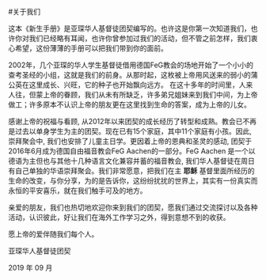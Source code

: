 #关于我们



这本《新生手册》是亚琛华人基督徒团契编写的。也许这是你第一次知道我们，也许你对我们已经略有耳闻，也许你曾参加过我们的活动，但不管之前怎样，我们衷心希望，这份薄薄的手册可以把我们带到你的面前。



2002年，几个亚琛的华人学生基督徒借用德国FeG教会的场地开始了一个小小的查考圣经的小组，这就是我们的前身。从那时起，这枚被上帝用风送来的弱小的蒲公英在这里成长、兴旺，它的种子也开始飘向远方。 在这十多年的时间里，人来人往，但蒙上帝的眷顾，我们从未有所缺乏，许多弟兄姐妹来到我们中间，为上帝做工；许多原本不认识上帝的朋友更在这里找到生命的答案，成为上帝的儿女。



感谢上帝的祝福与看顾, 从2012年以来团契的成长经历了转型和成熟。教会已不再是过去以单身学生为主的团契。现在已有15个家庭，其中11个家庭有小孩。因此, 崇拜聚会中, 我们也安排了儿童主日学。更因着上帝的恩典和圣灵的感动, 团契于2016年6月成为德国自由福音教会FeG Aachen的一部分。FeG Aachen 是一个以德语为主但也与其他十几种语言文化兼容并蓄的福音教会, 我们华人基督徒在周日有自己单独的华语崇拜聚会。我们非常愿意，把我们在主 ____耶稣____ 基督里面所经历的生命的改变，与你分享，为的是告诉你，这纷纷扰扰的世界上，其实有一份真实而永恒的平安喜乐，就在我们触手可及的地方。



亲爱的朋友，我们也热切地欢迎你来到我们的团契，愿我们通过交流探讨以及各种活动，认识彼此，好让我们在海外工作学习之外，得到意想不到的收获。



愿上帝的爱伴随我们每个人。  

  



  

亚琛华人基督徒团契  

2019 年 09 月
